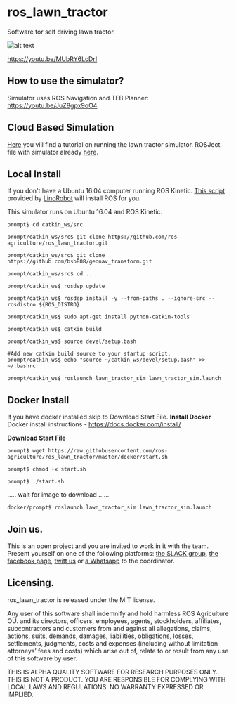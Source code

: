 # ros_lawn_tractor
Software for self driving lawn tractor.

![alt text](https://github.com/ros-agriculture/ros_lawn_tractor/blob/master/ros_lawn_tractor.png)

https://youtu.be/MUbRY6LcDrI

## How to use the simulator?
Simulator uses ROS Navigation and TEB Planner: https://youtu.be/JuZ8gpx9oO4

## Cloud Based Simulation
[Here](https://www.loom.com/share/c9868920819a466d827d522a2aa76c8e) you vill find a tutorial on running the lawn tractor simulator.
ROSJect file with simulator already [here](http://www.rosject.io/l/8e95478/).

## Local Install
If you don't have a Ubuntu 16.04 computer running ROS Kinetic. [This script](https://github.com/linorobot/rosme) provided by [LinoRobot](https://linorobot.org/) will install ROS for you.

This simulator runs on Ubuntu 16.04 and ROS Kinetic.

```
prompt$ cd catkin_ws/src
```

```
prompt/catkin_ws/src$ git clone https://github.com/ros-agriculture/ros_lawn_tractor.git
```

```
prompt/catkin_ws/src$ git clone https://github.com/bsb808/geonav_transform.git
```

```
prompt/catkin_ws/src$ cd ..

```

```
prompt/catkin_ws$ rosdep update

```

```
prompt/catkin_ws$ rosdep install -y --from-paths . --ignore-src --rosdistro ${ROS_DISTRO}

```

```
prompt/catkin_ws$ sudo apt-get install python-catkin-tools

```

```
prompt/catkin_ws$ catkin build

```

```
prompt/catkin_ws$ source devel/setup.bash
```

```
#Add new catkin build source to your startup script.
prompt/catkin_ws$ echo "source ~/catkin_ws/devel/setup.bash" >> ~/.bashrc

```
```
prompt/catkin_ws$ roslaunch lawn_tractor_sim lawn_tractor_sim.launch
```


## Docker Install
If you have docker installed skip to Download Start File.
**Install Docker**
Docker install instructions - https://docs.docker.com/install/

**Download Start File**
```
prompt$ wget https://raw.githubusercontent.com/ros-agriculture/ros_lawn_tractor/master/docker/start.sh
```
```
prompt$ chmod +x start.sh
```
```
prompt$ ./start.sh
```
..... wait for image to download ......
```
docker/prompt$ roslaunch lawn_tractor_sim lawn_tractor_sim.launch
```
## Join us.
This is an open project and you are invited to work in it with the team. Present yourself on one of the following platforms: [the SLACK group](http://rosagriculture.slack.com/), [the facebook page](https://facebook.com/ROSAgriculture), [twitt us](https://twitter.com/ROSAgriculture) or [a Whatsapp](https://wa.me/+12142933679) to the coordinator.

## Licensing.
ros_lawn_tractor is released under the MIT license.

Any user of this software shall indemnify and hold harmless ROS Agriculture O&Uuml;. and its directors, officers, employees, agents, stockholders, affiliates, subcontractors and customers from and against all allegations, claims, actions, suits, demands, damages, liabilities, obligations, losses, settlements, judgments, costs and expenses (including without limitation attorneys’ fees and costs) which arise out of, relate to or result from any use of this software by user.

THIS IS ALPHA QUALITY SOFTWARE FOR RESEARCH PURPOSES ONLY. THIS IS NOT A PRODUCT. YOU ARE RESPONSIBLE FOR COMPLYING WITH LOCAL LAWS AND REGULATIONS. NO WARRANTY EXPRESSED OR IMPLIED.
